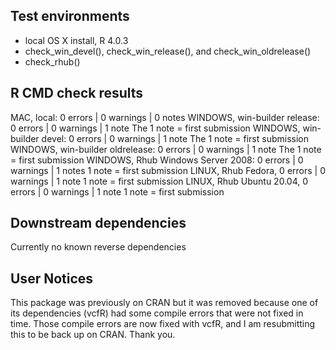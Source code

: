 ## Test environments

* local OS X install, R 4.0.3
* check_win_devel(), check_win_release(), and check_win_oldrelease()
* check_rhub()

## R CMD check results

MAC, local: 0 errors | 0 warnings | 0 notes
WINDOWS, win-builder release: 0 errors | 0 warnings | 1 note
  The 1 note = first submission 
WINDOWS, win-builder devel: 0 errors | 0 warnings | 1 note
  The 1 note = first submission
WINDOWS, win-builder oldrelease: 0 errors | 0 warnings | 1 note
  The 1 note = first submission
WINDOWS, Rhub Windows Server 2008: 0 errors | 0 warnings | 1 notes
  1 note = first submission
LINUX, Rhub Fedora,  0 errors | 0 warnings | 1 note
  1 note = first submission
LINUX, Rhub Ubuntu 20.04,  0 errors | 0 warnings | 1 note
  1 note = first submission


## Downstream dependencies

Currently no known reverse dependencies

## User Notices

This package was previously on CRAN but it was removed because one of its
dependencies (vcfR) had some compile errors that were not fixed in time.
Those compile errors are now fixed with vcfR, and I am resubmitting this to be
back up on CRAN.  Thank you.



